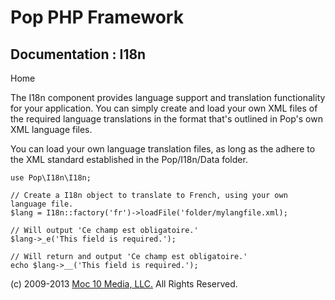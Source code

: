 Pop PHP Framework
=================

Documentation : I18n
----------------------

Home

The I18n component provides language support and translation
functionality for your application. You can simply create and load your
own XML files of the required language translations in the format that's
outlined in Pop's own XML language files.

You can load your own language translation files, as long as the adhere
to the XML standard established in the Pop/I18n/Data folder.

    use Pop\I18n\I18n;

    // Create a I18n object to translate to French, using your own language file.
    $lang = I18n::factory('fr')->loadFile('folder/mylangfile.xml);

    // Will output 'Ce champ est obligatoire.'
    $lang->_e('This field is required.');

    // Will return and output 'Ce champ est obligatoire.'
    echo $lang->__('This field is required.');

\(c) 2009-2013 [Moc 10 Media, LLC.](http://www.moc10media.com) All
Rights Reserved.
